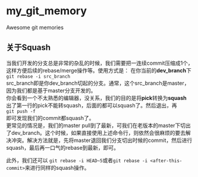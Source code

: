 # my_git_memory
Awesome git memories

## 关于Squash  
当我们开发的分支总是非常的杂乱的时候，我们需要把一连续commit压缩成1个，这样方便后续的rebase/merge操作等。使用方式是：
在你当前的**dev_branch**下    
```git rebase -i src_branch```  
src_branch即是你dev_branch切起的分支。通常，这个src_branch是master，因为我们都是基于master分支开发的。  
你会看到一个不太熟悉的编辑器，没关系，我们的目的是将**pick**转换为**squash**  
出了第一行的pick不能转squash，后面的都可以squash了。然后退出，再  
```git push -f```  
即可发现我们的commit都squash了。  
更常见的情况是，我们的master pull到了最新，可我们在老版本的master下切出了dev_branch。这个时候，如果直接使用上述命令行，则依然会很麻烦的要去解决冲突。解决方法就是，先将master退回我们分支切出时候的commit，然后进行squash，最后再一口气的rebase到最新，即可。  

此外，我们还可以 `git rebase -i HEAD~5`或者`git rebase -i <after-this-commit>`来进行同样的squash操作。  


